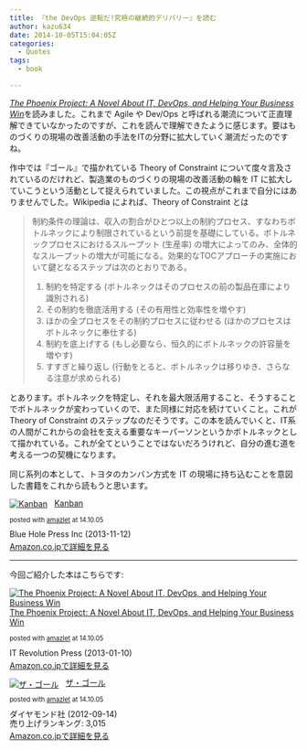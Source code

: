 ```yaml
---
title: 『the DevOps 逆転だ!究極の継続的デリバリー』を読む
author: kazu634
date: 2014-10-05T15:04:05Z
categories:
  - Quotes
tags:
  - book

---
```

<a href="https://www.amazon.co.jp/exec/obidos/ASIN/B00AZRBLHO/simsnes-22/ref=nosim/" onclick="__gaTracker('send', 'event', 'outbound-article', 'https://www.amazon.co.jp/exec/obidos/ASIN/B00AZRBLHO/simsnes-22/ref=nosim/', 'The Phoenix Project: A Novel About IT, DevOps, and Helping Your Business Win');" target="_blank" name="amazletlink"><em>The Phoenix Project: A Novel About IT, DevOps, and Helping Your Business Win</em></a>を読みました。これまで Agile や Dev/Ops と呼ばれる潮流について正直理解できていなかったのですが、これを読んで理解できたように感じます。要はものづくりの現場の改善活動の手法をITの分野に拡大していく潮流だったのですね。

作中では『ゴール』で描かれている Theory of Constraint について度々言及されているのだけれど、製造業のものづくりの現場の改善活動の輪を IT に拡大していこうという活動として捉えられていました。この視点がこれまで自分にはありませんでした。Wikipedia によれば、Theory of Constraint とは

> 制約条件の理論は、収入の割合がひとつ以上の制約プロセス、すなわちボトルネックにより制限されているという前提を基礎にしている。ボトルネックプロセスにおけるスループット (生産率) の増大によってのみ、全体的なスループットの増大が可能になる。効果的なTOCアプローチの実施において鍵となるステップは次のとおりである。
> 
>   1. 制約を特定する (ボトルネックはそのプロセスの前の製品在庫により識別される)
>   2. その制約を徹底活用する (その有用性と効率性を増やす)
>   3. ほかの全プロセスをその制約プロセスに従わせる (ほかのプロセスはボトルネックに奉仕する)
>   4. 制約を底上げする (もし必要なら、恒久的にボトルネックの許容量を増やす)
>   5. すすぎと繰り返し (行動をとると、ボトルネックは移りゆき、さらなる注意が求められる)

とあります。ボトルネックを特定し、それを最大限活用すること、そうすることでボトルネックが変わっていくので、また同様に対応を続けていくこと。これが Theory of Constraint のステップなのだそうです。この本を読んでいくと、IT系の人間がこれからの会社を支える重要なキーパーソンというかボトルネックとして描かれている。これが全てということではないだろうけれど、自分の進む道を考える一つの契機になります。

同じ系列の本として、トヨタのカンバン方式を IT の現場に持ち込むことを意図した書籍をこれから読もうと思います。

<div class="amazlet-box" style="margin-bottom: 0px;">
<div class="amazlet-image" style="float: left; margin: 0px 12px 1px 0px;">
<a href="https://www.amazon.co.jp/exec/obidos/ASIN/B0057H2M70/simsnes-22/ref=nosim/" onclick="__gaTracker('send', 'event', 'outbound-article', 'https://www.amazon.co.jp/exec/obidos/ASIN/B0057H2M70/simsnes-22/ref=nosim/', '');" target="_blank" name="amazletlink"><img style="border: none;" src="https://images-na.ssl-images-amazon.com/images/I/51hocASZ3bL._SL160_.jpg" alt="Kanban" /></a>
</div>
  
<div class="amazlet-info" style="line-height: 120%; margin-bottom: 10px;">
<div class="amazlet-name" style="margin-bottom: 10px; line-height: 120%;">
<p>
<a href="https://www.amazon.co.jp/exec/obidos/ASIN/B0057H2M70/simsnes-22/ref=nosim/" onclick="__gaTracker('send', 'event', 'outbound-article', 'https://www.amazon.co.jp/exec/obidos/ASIN/B0057H2M70/simsnes-22/ref=nosim/', 'Kanban');" target="_blank" name="amazletlink">Kanban</a>
</p>
      
<div class="amazlet-powered-date" style="font-size: 80%; margin-top: 5px; line-height: 120%;">
        posted with <a href="http://www.amazlet.com/" onclick="__gaTracker('send', 'event', 'outbound-article', 'http://www.amazlet.com/', 'amazlet');" title="amazlet"  target="_blank">amazlet</a> at 14.10.05
</div>
</div>
    
<div class="amazlet-detail">
      Blue Hole Press Inc (2013-11-12)
</div>
    
<div class="amazlet-sub-info" style="float: left;">
<div class="amazlet-link" style="margin-top: 5px;">
<a href="https://www.amazon.co.jp/exec/obidos/ASIN/B0057H2M70/simsnes-22/ref=nosim/" onclick="__gaTracker('send', 'event', 'outbound-article', 'https://www.amazon.co.jp/exec/obidos/ASIN/B0057H2M70/simsnes-22/ref=nosim/', 'Amazon.co.jpで詳細を見る');" target="_blank" name="amazletlink">Amazon.co.jpで詳細を見る</a>
</div>
</div>
</div>
  
<div class="amazlet-footer" style="clear: left;">
</div>
</div>

* * *

今回ご紹介した本はこちらです:

<div class="amazlet-box" style="margin-bottom: 0px;">
<div class="amazlet-image" style="float: left; margin: 0px 12px 1px 0px;">
<a href="https://www.amazon.co.jp/exec/obidos/ASIN/B00AZRBLHO/simsnes-22/ref=nosim/" onclick="__gaTracker('send', 'event', 'outbound-article', 'https://www.amazon.co.jp/exec/obidos/ASIN/B00AZRBLHO/simsnes-22/ref=nosim/', '');" target="_blank" name="amazletlink"><img style="border: none;" src="https://images-na.ssl-images-amazon.com/images/I/51l49io0gcL._SL160_.jpg" alt="The Phoenix Project: A Novel About IT, DevOps, and Helping Your Business Win" /></a>
</div>
  
<div class="amazlet-info" style="line-height: 120%; margin-bottom: 10px;">
<div class="amazlet-name" style="margin-bottom: 10px; line-height: 120%;">
<p>
<a href="https://www.amazon.co.jp/exec/obidos/ASIN/B00AZRBLHO/simsnes-22/ref=nosim/" onclick="__gaTracker('send', 'event', 'outbound-article', 'https://www.amazon.co.jp/exec/obidos/ASIN/B00AZRBLHO/simsnes-22/ref=nosim/', 'The Phoenix Project: A Novel About IT, DevOps, and Helping Your Business Win');" target="_blank" name="amazletlink">The Phoenix Project: A Novel About IT, DevOps, and Helping Your Business Win</a>
</p>
      
<div class="amazlet-powered-date" style="font-size: 80%; margin-top: 5px; line-height: 120%;">
        posted with <a href="http://www.amazlet.com/" onclick="__gaTracker('send', 'event', 'outbound-article', 'http://www.amazlet.com/', 'amazlet');" title="amazlet"  target="_blank">amazlet</a> at 14.10.05
</div>
</div>
    
<div class="amazlet-detail">
      IT Revolution Press (2013-01-10)
</div>
    
<div class="amazlet-sub-info" style="float: left;">
<div class="amazlet-link" style="margin-top: 5px;">
<a href="https://www.amazon.co.jp/exec/obidos/ASIN/B00AZRBLHO/simsnes-22/ref=nosim/" onclick="__gaTracker('send', 'event', 'outbound-article', 'https://www.amazon.co.jp/exec/obidos/ASIN/B00AZRBLHO/simsnes-22/ref=nosim/', 'Amazon.co.jpで詳細を見る');" target="_blank" name="amazletlink">Amazon.co.jpで詳細を見る</a>
</div>
</div>
</div>
  
<div class="amazlet-footer" style="clear: left;">
</div>
</div>

<div class="amazlet-box" style="margin-bottom: 0px;">
<div class="amazlet-image" style="float: left; margin: 0px 12px 1px 0px;">
<a href="https://www.amazon.co.jp/exec/obidos/ASIN/B0081M7YEE/simsnes-22/ref=nosim/" onclick="__gaTracker('send', 'event', 'outbound-article', 'https://www.amazon.co.jp/exec/obidos/ASIN/B0081M7YEE/simsnes-22/ref=nosim/', '');" target="_blank" name="amazletlink"><img style="border: none;" src="https://images-na.ssl-images-amazon.com/images/I/41xuCFb3r7L._SL160_.jpg" alt="ザ・ゴール" /></a>
</div>
  
<div class="amazlet-info" style="line-height: 120%; margin-bottom: 10px;">
<div class="amazlet-name" style="margin-bottom: 10px; line-height: 120%;">
<p>
<a href="https://www.amazon.co.jp/exec/obidos/ASIN/B0081M7YEE/simsnes-22/ref=nosim/" onclick="__gaTracker('send', 'event', 'outbound-article', 'https://www.amazon.co.jp/exec/obidos/ASIN/B0081M7YEE/simsnes-22/ref=nosim/', 'ザ・ゴール');" target="_blank" name="amazletlink">ザ・ゴール</a>
</p>
      
<div class="amazlet-powered-date" style="font-size: 80%; margin-top: 5px; line-height: 120%;">
        posted with <a href="http://www.amazlet.com/" onclick="__gaTracker('send', 'event', 'outbound-article', 'http://www.amazlet.com/', 'amazlet');" title="amazlet"  target="_blank">amazlet</a> at 14.10.05
</div>
</div>
    
<div class="amazlet-detail">
      ダイヤモンド社 (2012-09-14)<br /> 売り上げランキング: 3,015
</div>
    
<div class="amazlet-sub-info" style="float: left;">
<div class="amazlet-link" style="margin-top: 5px;">
<a href="https://www.amazon.co.jp/exec/obidos/ASIN/B0081M7YEE/simsnes-22/ref=nosim/" onclick="__gaTracker('send', 'event', 'outbound-article', 'https://www.amazon.co.jp/exec/obidos/ASIN/B0081M7YEE/simsnes-22/ref=nosim/', 'Amazon.co.jpで詳細を見る');" target="_blank" name="amazletlink">Amazon.co.jpで詳細を見る</a>
</div>
</div>
</div>
  
<div class="amazlet-footer" style="clear: left;">
</div>
</div>
